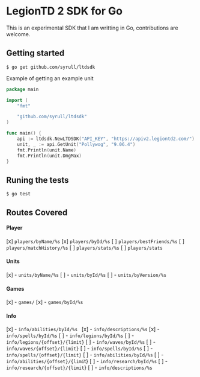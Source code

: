 # LegionTD 2 SDK for Go

This is an experimental SDK that I am writting in Go, contributions are welcome.

## Getting started

```console
$ go get github.com/syrull/ltdsdk
```

Example of getting an example unit

```go
package main

import (
	"fmt"

	"github.com/syrull/ltdsdk"
)

func main() {
	api := ltdsdk.NewLTDSDK("API_KEY", "https://apiv2.legiontd2.com/")
	unit, _ := api.GetUnit("Pollywog", "9.06.4")
	fmt.Println(unit.Name)
	fmt.Println(unit.DmgMax)
}
```

## Runing the tests

```console
$ go test
```

## Routes Covered

#### Player

[x] `players/byName/%s`
[x] `players/byId/%s`
[ ] `players/bestFriends/%s`
[ ] `players/matchHistory/%s`
[ ] `players/stats/%s`
[ ] `players/stats`

#### Units

[x] - `units/byName/%s`
[ ] - `units/byId/%s`
[ ] - `units/byVersion/%s`

#### Games

[x] - `games/`
[x] - `games/byId/%s`

#### Info

[x] - `info/abilities/byId/%s `
[x] - `info/descriptions/%s`
[x] - `info/spells/byId/%s`
[ ] - `info/legions/byId/%s`
[ ] - `info/legions/{offset}/{limit}`
[ ] - `info/waves/byId/%s`
[ ] - `info/waves/{offset}/{limit}`
[ ] - `info/spells/byId/%s`
[ ] - `info/spells/{offset}/{limit}`
[ ] - `info/abilities/byId/%s`
[ ] - `info/abilities/{offset}/{limi`t}
[ ] - `info/research/byId/%s`
[ ] - `info/research/{offset}/{limit`}
[ ] - `info/descriptions/%s`
```